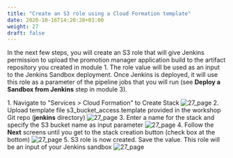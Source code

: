 ```yaml
---
title: "Create an S3 role using a Cloud Formation template"
date: 2020-10-16T14:20:28+03:00
weight: 27
draft: false
---
```

In the next few steps, you will create an S3 role that will give Jenkins permission to upload the promotion manager application build to the artifact repository you created in module 1. The role value will be used as an input to the Jenkins Sandbox deployment. Once Jenkins is deployed, it will use this role as a parameter of the pipeline jobs that you will run (see __Deploy a Sandbox from Jenkins__ step in module 3).

1\. Navigate to "Services > Cloud Formation" to Create Stack
![27_page](/images/module3/27_page.png)
2\. Upload template file s3_bucket_access.template provided in the workshop Git repo (__jenkins__ directory)
![27_page](/images/module3/28_page.png)
3\. Enter a name for the stack and specify the S3 bucket name as input parameter 
![27_page](/images/module3/29_page.png)
4\. Follow the __Next__ screens until you get to the stack creation button (check box at the bottom)
![27_page](/images/module3/30_page.png)
5\. S3 role is now created. Save the value. This role will be an input of your Jenkins sandbox 
![27_page](/images/module3/31_page.png)
